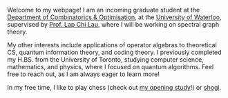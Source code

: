 <!-- Write your biography here. Tell the world about yourself. Link to your favorite [subreddit](http://reddit.com). You can put a picture in, too. The code is already in, just name your picture `me_pic.jpg` and put it in the `img/` folder.

Put your address / P.O. box / other info right below your picture. You can also disable any these elements by editing `profile` property of the YAML header of your `_pages/about.md`. Edit `_bibliography/papers.bib` and Jekyll will render your [publications page](/al-folio/publications/) automatically.

Link to your social media connections, too. This theme is set up to use [Font Awesome icons](https://fontawesome.com/) and [Academicons](https://jpswalsh.github.io/academicons/), like the ones below. Add your Facebook, Twitter, LinkedIn, Google Scholar, or just disable all of them. -->

Welcome to my webpage! I am an incoming graduate student at the [Department of Combinatorics & Optimisation](https://uwaterloo.ca/combinatorics-and-optimization), at the [University of Waterloo](https://uwaterloo.ca/), supervised by [Prof. Lap Chi Lau](https://cs.uwaterloo.ca/~lapchi/), where I will be working on spectral graph theory.

My other interests include applications of operator algebras to theoretical CS, quantum information theory, and coding theory. I previously completed my H.BS. from the University of Toronto, studying computer science, mathematics, and physics, where I focused on quantum algorithms. Feel free to reach out, as I am always eager to learn more!

In my free time, I like to play chess (check out [my opening study](https://lichess.org/study/EOAymW9A)!) or [shogi](https://lishogi.org/@/makostrwlkr).
